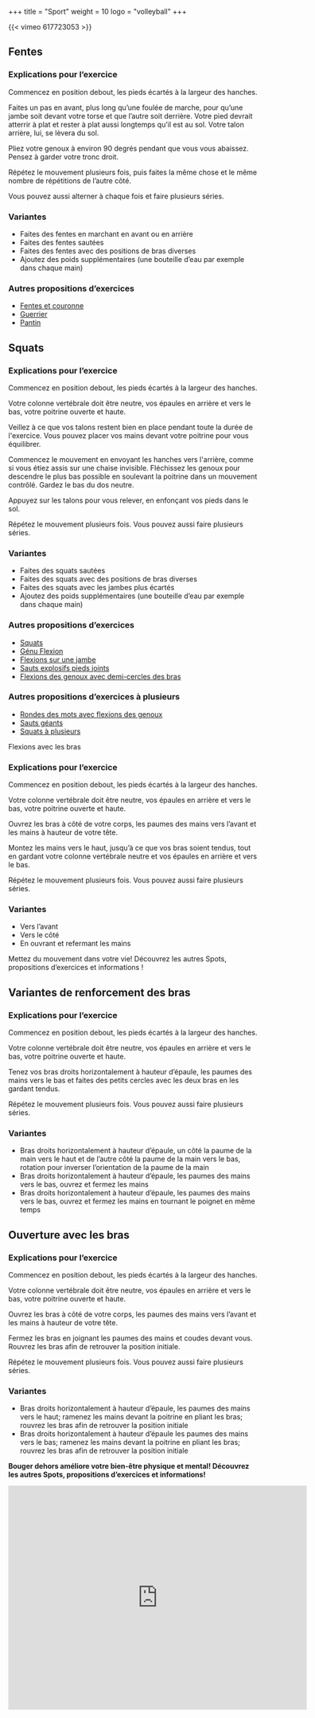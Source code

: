 +++
title = "Sport"
weight = 10
logo = "volleyball"
+++

{{< vimeo 617723053 >}}


## Fentes

### Explications pour l’exercice

Commencez en position debout, les pieds écartés à la largeur des hanches.

Faites un pas en avant, plus long qu’une foulée de marche, pour qu’une jambe soit devant votre torse et que l’autre soit derrière. Votre pied devrait atterrir à plat et rester à plat aussi longtemps qu’il est au sol. Votre talon arrière, lui, se lèvera du sol.

Pliez votre genoux à environ 90 degrés pendant que vous vous abaissez. Pensez à garder votre tronc droit.

Répétez le mouvement plusieurs fois, puis faites la même chose et le même nombre de répétitions de l’autre côté.

Vous pouvez aussi alterner à chaque fois et faire plusieurs séries.

### Variantes

- Faites des fentes en marchant en avant ou en arrière
- Faites des fentes sautées
- Faites des fentes avec des positions de bras diverses
- Ajoutez des poids supplémentaires (une bouteille d’eau par exemple dans chaque main)

### Autres propositions d’exercices

- [Fentes et couronne](https://www.schulebewegt.ch/fr/aufgaben/fentesaveccouronne)
- [Guerrier](https://www.schulebewegt.ch/fr/suche/Guerrier)
- [Pantin](https://www.schulebewegt.ch/fr/aufgaben/Pantin)

## Squats

### Explications pour l’exercice

Commencez en position debout, les pieds écartés à la largeur des hanches.

Votre colonne vertébrale doit être neutre, vos épaules en arrière et vers le bas, votre poitrine ouverte et haute. 

Veillez à ce que vos talons restent bien en place pendant toute la durée de l'exercice. Vous pouvez placer vos mains devant votre poitrine pour vous équilibrer.

Commencez le mouvement en envoyant les hanches vers l'arrière, comme si vous étiez assis sur une chaise invisible. Fléchissez les genoux pour descendre le plus bas possible en soulevant la poitrine dans un mouvement contrôlé. 
Gardez le bas du dos neutre.

Appuyez sur les talons pour vous relever, en enfonçant vos pieds dans le sol.

Répétez le mouvement plusieurs fois. Vous pouvez aussi faire plusieurs séries.

### Variantes

- Faites des squats sautées
- Faites des squats avec des positions de bras diverses
- Faites des squats avec les jambes plus écartés
- Ajoutez des poids supplémentaires (une bouteille d’eau par exemple dans chaque main)

### Autres propositions d’exercices

- [Squats](https://www.schulebewegt.ch/fr/suche/Guerrier)
- [Génu Flexion](https://www.schulebewegt.ch/fr/suche/Genuflexion)
- [Flexions sur une jambe](https://www.mobilesport.ch/aktuell/renforcement-musculaire-jambes-et-fessiers-flechir-la-jambe-dappui-en-position-debout/)
- [Sauts explosifs pieds joints](https://www.mobilesport.ch/athletisme/force-sauter/)
- [Flexions des genoux avec demi-cercles des bras](https://www.mobilesport.ch/aktuell/entrainement-avec-le-medecine-ball-jambes-et-fessiers-flexion-des-genoux-avec-demi-cercle-de-bras/)

### Autres propositions d’exercices à plusieurs

- [Rondes des mots avec flexions des genoux](https://www.schulebewegt.ch/fr/suche/ronde_des_mots)
- [Sauts géants](https://www.schulebewegt.ch/fr/aufgaben/Saut_de_g%25C3%25A9ant)
- [Squats à plusieurs](https://www.mobilesport.ch/parkour-fr/parkour-concentrationequilibre-flexions-sur-la-barre/)

Flexions avec les bras

### Explications pour l’exercice

Commencez en position debout, les pieds écartés à la largeur des hanches.

Votre colonne vertébrale doit être neutre, vos épaules en arrière et vers le bas, votre poitrine ouverte et haute.

Ouvrez les bras à côté de votre corps, les paumes des mains vers l’avant et les mains à hauteur de votre tête.

Montez les mains vers le haut, jusqu’à ce que vos bras soient tendus, tout en gardant votre colonne vertébrale neutre et vos épaules en arrière et vers le bas.

Répétez le mouvement plusieurs fois. Vous pouvez aussi faire plusieurs séries.

### Variantes

- Vers l’avant
- Vers le côté
- En ouvrant et refermant les mains

Mettez du mouvement dans votre vie! Découvrez les autres Spots, propositions d’exercices et informations !

## Variantes de renforcement des bras

### Explications pour l’exercice

Commencez en position debout, les pieds écartés à la largeur des hanches.

Votre colonne vertébrale doit être neutre, vos épaules en arrière et vers le bas, votre poitrine ouverte et haute.

Tenez vos bras droits horizontalement à hauteur d’épaule, les paumes des mains vers le bas et faites des petits cercles avec les deux bras en les gardant tendus.

Répétez le mouvement plusieurs fois. Vous pouvez aussi faire plusieurs séries.

### Variantes

- Bras droits horizontalement à hauteur d’épaule, un côté la paume de la main vers le haut et de l’autre côté la paume de la main vers le bas, rotation pour inverser l’orientation de la paume de la main
- Bras droits horizontalement à hauteur d’épaule, les paumes des mains vers le bas, ouvrez et fermez les mains
- Bras droits horizontalement à hauteur d’épaule, les paumes des mains vers le bas, ouvrez et fermez les mains en tournant le poignet en même temps

## Ouverture avec les bras

### Explications pour l’exercice

Commencez en position debout, les pieds écartés à la largeur des hanches.

Votre colonne vertébrale doit être neutre, vos épaules en arrière et vers le bas, votre poitrine ouverte et haute.

Ouvrez les bras à côté de votre corps, les paumes des mains vers l’avant et les mains à hauteur de votre tête.

Fermez les bras en joignant les paumes des mains et coudes devant vous. Rouvrez les bras afin de retrouver la position initiale.

Répétez le mouvement plusieurs fois. Vous pouvez aussi faire plusieurs séries.

### Variantes

- Bras droits horizontalement à hauteur d’épaule, les paumes des mains vers le haut; ramenez les mains devant la poitrine en pliant les bras; rouvrez les bras afin de retrouver la position initiale
- Bras droits horizontalement à hauteur d’épaule les paumes des mains vers le bas; ramenez les mains devant la poitrine en pliant les bras; rouvrez les bras afin de retrouver la position initiale

**Bouger dehors améliore votre bien-être physique et mental! Découvrez les autres Spots, propositions d’exercices et informations!**

<iframe src="https://www.google.com/maps/embed?pb=!1m18!1m12!1m3!1d242.1150467674015!2d7.233249581513693!3d47.1319079766361!2m3!1f0!2f39.31457594222529!3f0!3m2!1i1024!2i768!4f35!3m3!1m2!1s0x478e195827c27f95%3A0xf102bb63377818f6!2sStrandboden!5e1!3m2!1sfr!2sch!4v1675759873846!5m2!1sfr!2sch" width="600" height="450" style="border:0;" allowfullscreen="" loading="lazy" referrerpolicy="no-referrer-when-downgrade"></iframe>
